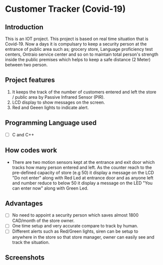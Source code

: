 # Customer Tracker (Covid-19)

## Introduction

This is an IOT project. This project is based on real time situation that is Covid-19.
Now a days it is compulsary to keep a security person at the entrance of public area such  as; grocery store, Language proficiency test centers, Ontraio service center and so on to maintain total person's strength inside the public premises which helps to keep a safe distance (2 Meter) between two person.

## Project features

 1. It keeps the track of the number of customers entered and left the store / public area by Passive Infrared Sensor (PIR).
 2. LCD display to show messages on the screen.
 3. Red and Geeen lights to indicate alert.

## Programming Language used

 - [ ] C and C++

## How codes work

 - There are two motion sensors kept at the entrance and exit door which
   tracks how many  person entered  and left. As the counter reach to the pre-defined capacity of store (e.g 50) it display a message on the LCD "Do not enter" along with Red Led at entrance door and as anyone left and number reduce to below 50 it display a message on the LED "You can enter now" along with Green Led.

## Advantages

 - [ ] No need to appoint a security person which saves almost 1800 CAD/month of the store owner.
 - [ ] One time setup and very accurate compare to track by human.
 - [ ] Different alerts such as Red/Green lights, siren can be setup to anywhere in the store so that store manager, owner can easily see and track the situation.

## Screenshots
